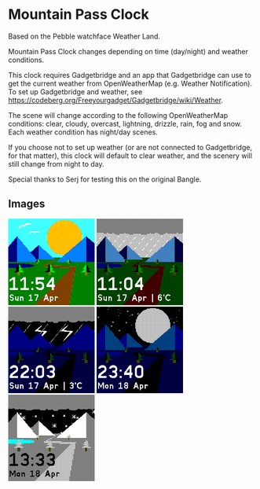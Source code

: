 # Mountain Pass Clock

Based on the Pebble watchface Weather Land.

Mountain Pass Clock changes depending on time (day/night) and weather conditions.

This clock requires Gadgetbridge and an app that Gadgetbridge can use to get the current weather from OpenWeatherMap (e.g. Weather Notification). To set up Gadgetbridge and weather, see https://codeberg.org/Freeyourgadget/Gadgetbridge/wiki/Weather. 

The scene will change according to the following OpenWeatherMap conditions: clear, cloudy, overcast, lightning, drizzle, rain, fog and snow. Each weather condition has night/day scenes.

If you choose not to set up weather (or are not connected to Gadgetbridge, for that matter), this clock will default to clear weather, and the scenery will still change from night to day.

Special thanks to Serj for testing this on the original Bangle.

## Images

![](screenshot1.png)
![](screenshot2.png)
![](screenshot3.png)
![](screenshot4.png)
![](screenshot5.png)
